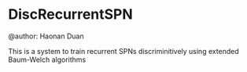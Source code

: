 # DiscRecurrentSPN
@author: Haonan Duan

This is a system to train recurrent SPNs discriminitively using extended Baum-Welch algorithms
